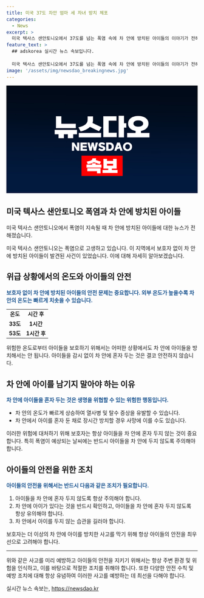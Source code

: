 ```yaml
---
title: 미국 37도 차안 엄마 세 자녀 방치 체포
categories:
  - News
excerpt: >
  미국 텍사스 샌안토니오에서 37도를 넘는 폭염 속에 차 안에 방치된 아이들의 이야기가 전해졌습니다. 1개월, 2살, 4살 영유아 3명은 50분 동안 차 안에 있었고, 경찰에 의해 구조되었습니다. 엄마는 쇼핑 중이었으며 경찰에 의해 아동 유기 등 혐의로 체포되었습니다. 차 안의 온도는 1시간 후 53도까지 올라갈 수 있는데 다행히 아이들에게 큰 이상은 없는 것으로 알려졌습니다. 이 사건은 주의를 요구합니다.
feature_text: >
  ## adskorea 실시간 뉴스 속보입니다.

  미국 텍사스 샌안토니오에서 37도를 넘는 폭염 속에 차 안에 방치된 아이들의 이야기가 전해졌습니다. 1개월, 2살, 4살 영유아 3명은 50분 동안 차 안에 있었고, 경찰에 의해 구조되었습니다. 엄마는 쇼핑 중이었으며 경찰에 의해 아동 유기 등 혐의로 체포되었습니다. 차 안의 온도는 1시간 후 53도까지 올라갈 수 있는데 다행히 아이들에게 큰 이상은 없는 것으로 알려졌습니다. 이 사건은 주의를 요구합니다.
image: '/assets/img/newsdao_breakingnews.jpg'
---
```


<p><img src="/assets/img/newsdao_breakingnews.jpg" alt="adskorea 속보" /></p>

<h2 data-ke-size="size26">미국 텍사스 샌안토니오 폭염과 차 안에 방치된 아이들</h2>

<p>미국 텍사스 샌안토니오에서 폭염이 지속될 때 차 안에 방치된 아이들에 대한 뉴스가 전해졌습니다.</p>

<p data-ke-size="size16">미국 텍사스 샌안토니오는 폭염으로 고생하고 있습니다. 이 지역에서 보호자 없이 차 안에 방치된 아이들이 발견된 사건이 있었습니다. 이에 대해 자세히 알아보겠습니다.</p>

<h2 data-ke-size="size24">위급 상황에서의 온도와 아이들의 안전</h2>

<p><b><span style="color: #1a5490;">보호자 없이 차 안에 방치된 아이들의 안전 문제는 중요합니다. 외부 온도가 높을수록 차 안의 온도는 빠르게 치솟을 수 있습니다.</span></b> </p>

<table>
    <tr>
        <td style="text-align: center; height: 17px;"><b>온도</b></td>
        <td style="text-align: center; height: 17px;"><b>시간 후</b></td>
    </tr>
    <tr>
        <td style="text-align: center; height: 17px;"><b>33도</b></td>
        <td style="text-align: center; height: 17px;"><b>1시간</b></td>
    </tr>
    <tr>
        <td style="text-align: center; height: 17px;"><b>53도</b></td>
        <td style="text-align: center; height: 17px;"><b>1시간 후</b></td>
    </tr>
</table>

<p data-ke-size="size16">위험한 온도로부터 아이들을 보호하기 위해서는 어떠한 상황에서도 차 안에 아이들을 방치해서는 안 됩니다. 아이들을 감시 없이 차 안에 혼자 두는 것은 결코 안전하지 않습니다.</p>

<h2 data-ke-size="size24">차 안에 아이를 남기지 말아야 하는 이유</h2>

<p><b><span style="color: #1a5490;">차 안에 아이들을 혼자 두는 것은 생명을 위협할 수 있는 위험한 행동입니다.</span></b></p>

<ul>
    <li>차 안의 온도가 빠르게 상승하여 열사병 및 탈수 증상을 유발할 수 있습니다.</li>
    <li>차 안에서 아이를 혼자 둔 채로 장시간 방치할 경우 사망에 이를 수도 있습니다.</li>
</ul>

<p data-ke-size="size16">이러한 위험에 대처하기 위해 보호자는 항상 아이들을 차 안에 혼자 두지 않는 것이 중요합니다. 특히 폭염이 예상되는 날씨에는 반드시 아이들을 차 안에 두지 않도록 주의해야 합니다.</p>

<h2 data-ke-size="size24">아이들의 안전을 위한 조치</h2>

<p><b><span style="color: #1a5490;">아이들의 안전을 위해서는 반드시 다음과 같은 조치가 필요합니다.</span></b></p>

<ol>
    <li>아이들을 차 안에 혼자 두지 않도록 항상 주의해야 합니다.</li>
    <li>차 안에 아이가 있다는 것을 반드시 확인하고, 아이들을 차 안에 혼자 두지 않도록 항상 유의해야 합니다.</li>
    <li>차 안에서 아이를 두지 않는 습관을 길러야 합니다.</li>
</ol>

<p data-ke-size="size16">보호자는 더 이상의 차 안에 아이를 방치한 사고를 막기 위해 항상 아이들의 안전을 최우선으로 고려해야 합니다.</p>

<hr>

<p data-ke-size="size16">위와 같은 사고를 미리 예방하고 아이들의 안전을 지키기 위해서는 항상 주변 환경 및 위험을 인식하고, 이를 바탕으로 적절한 조치를 취해야 합니다. 또한 다양한 안전 수칙 및 예방 조치에 대해 항상 유념하여 이러한 사고를 예방하는 데 최선을 다해야 합니다.</p>
실시간 뉴스 속보는, <a href="https://newsdao.kr" rel="dofollow">https://newsdao.kr</a>


